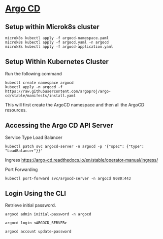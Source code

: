 # [Argo CD](https://argo-cd.readthedocs.io/en/stable/getting_started/)

## Setup within Microk8s cluster
```shell
microk8s kubectl apply -f argocd-namespace.yaml
microk8s kubectl apply -f argocd.yaml -n argocd
microk8s kubectl apply -f argocd-application.yaml
```

## Setup Within Kubernetes Cluster
Run the following command
```shell
kubectl create namespace argocd
kubectl apply -n argocd -f https://raw.githubusercontent.com/argoproj/argo-cd/stable/manifests/install.yaml
```

This will first create the ArgoCD namespace and then all the ArgoCD resources.

## Accessing the Argo CD API Server
Service Type Load Balancer
```shell
kubectl patch svc argocd-server -n argocd -p '{"spec": {"type": "LoadBalancer"}}'
```

Ingress
https://argo-cd.readthedocs.io/en/stable/operator-manual/ingress/

Port Forwarding
```shell
kubectl port-forward svc/argocd-server -n argocd 8080:443
```

## Login Using the CLI
Retrieve initial password.
```shell
argocd admin initial-password -n argocd
```
```shell
argocd login <ARGOCD_SERVER>
```
```shell
argocd account update-password
```
